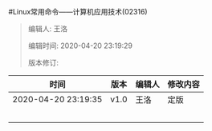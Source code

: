 #Linux常用命令——计算机应用技术(02316)

> 编辑人: 王洛
>
> 编辑时间: 2020-04-20 23:19:29
>
> 版本修订: 

|时间	|版本	|编辑人	|修改内容	|
|--	|--	|--	|--	|
|2020-04-20 23:19:35	|v1.0	|王洛	|定版	|
|	|	|	|	|
|	|	|	|	|
|	|	|	|	|
|	|	|	|	|
|	|	|	|	|

##